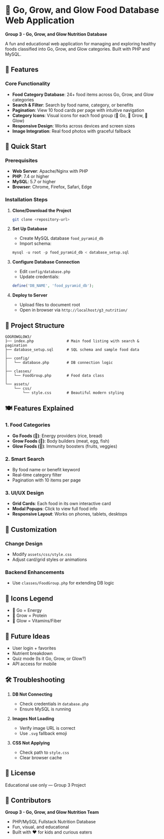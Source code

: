 # 🥗 Go, Grow, and Glow Food Database Web Application

**Group 3 - Go, Grow, and Glow Nutrition Database**

A fun and educational web application for managing and exploring healthy foods classified into Go, Grow, and Glow categories. Built with PHP and MySQL.

## 🌟 Features

### Core Functionality
- **Food Category Database**: 24+ food items across Go, Grow, and Glow categories
- **Search & Filter**: Search by food name, category, or benefits
- **Pagination**: View 10 food cards per page with intuitive navigation
- **Category Icons**: Visual icons for each food group (🍞 Go, 🍗 Grow, 🍎 Glow)
- **Responsive Design**: Works across devices and screen sizes
- **Image Integration**: Real food photos with graceful fallback

## 🚀 Quick Start

### Prerequisites
- **Web Server**: Apache/Nginx with PHP
- **PHP**: 7.4 or higher
- **MySQL**: 5.7 or higher
- **Browser**: Chrome, Firefox, Safari, Edge

### Installation Steps

1. **Clone/Download the Project**
   ```bash
   git clone <repository-url>
   ```

2. **Set Up Database**
   - Create MySQL database `food_pyramid_db`
   - Import schema:
   ```sql
   mysql -u root -p food_pyramid_db < database_setup.sql
   ```

3. **Configure Database Connection**
   - Edit `config/database.php`
   - Update credentials:
   ```php
   define('DB_NAME', 'food_pyramid_db');
   ```

4. **Deploy to Server**
   - Upload files to document root
   - Open in browser via `http://localhost/g3_nutrition/`

## 📁 Project Structure

```
GOGROWGLOW3/
├── index.php               # Main food listing with search & pagination
├── database_setup.sql      # SQL schema and sample food data
│
├── config/
│   └── database.php        # DB connection logic
│
├── classes/
│   └── FoodGroup.php       # Food data class
│
└── assets/
    └── css/
        └── style.css       # Beautiful modern styling
```

## 🍽️ Features Explained

### 1. **Food Categories**
- **Go Foods (🍞)**: Energy providers (rice, bread)
- **Grow Foods (🍗)**: Body builders (meat, egg, fish)
- **Glow Foods (🍎)**: Immunity boosters (fruits, veggies)

### 2. **Smart Search**
- By food name or benefit keyword
- Real-time category filter
- Pagination with 10 items per page

### 3. **UI/UX Design**
- **Grid Cards**: Each food in its own interactive card
- **Modal Popups**: Click to view full food info
- **Responsive Layout**: Works on phones, tablets, desktops

## 🔧 Customization

### Change Design
- Modify `assets/css/style.css`
- Adjust card/grid styles or animations

### Backend Enhancements
- Use `classes/FoodGroup.php` for extending DB logic

## 🎨 Icons Legend
- 🍞 Go = Energy
- 🍗 Grow = Protein
- 🍎 Glow = Vitamins/Fiber

## 🚀 Future Ideas
- User login + favorites
- Nutrient breakdown
- Quiz mode (Is it Go, Grow, or Glow?)
- API access for mobile

## 🛠️ Troubleshooting

1. **DB Not Connecting**
   - Check credentials in `database.php`
   - Ensure MySQL is running

2. **Images Not Loading**
   - Verify image URL is correct
   - Use `.svg` fallback emoji

3. **CSS Not Applying**
   - Check path to `style.css`
   - Clear browser cache

## 📝 License

Educational use only — Group 3 Project

## 👥 Contributors

**Group 3 - Go, Grow, and Glow Nutrition Team**
- PHP/MySQL Fullstack Nutrition Database
- Fun, visual, and educational
- Built with ❤️ for kids and curious eaters
